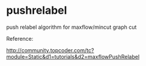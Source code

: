 pushrelabel
===========

push relabel algorithm for maxflow/mincut graph cut

Reference:

http://community.topcoder.com/tc?module=Static&d1=tutorials&d2=maxflowPushRelabel
